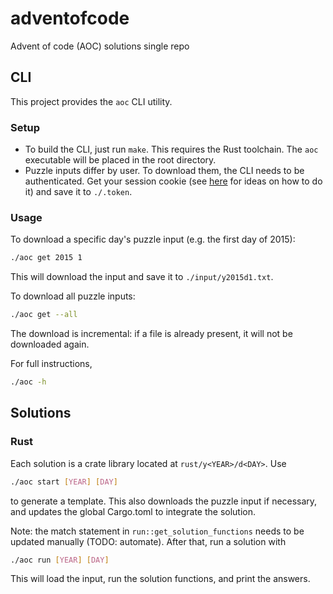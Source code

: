 # adventofcode
Advent of code (AOC) solutions single repo

## CLI
This project provides the `aoc` CLI utility.

### Setup
- To build the CLI, just run `make`. This requires the Rust toolchain. The `aoc` executable will be placed in the root directory.
- Puzzle inputs differ by user. To download them, the CLI needs to be authenticated. Get your session cookie (see [here](https://github.com/wimglenn/advent-of-code-wim/issues/1) for ideas on how to do it)
and save it to `./.token`.

### Usage
To download a specific day's puzzle input (e.g. the first day of 2015):
```bash
./aoc get 2015 1
```
This will download the input and save it to `./input/y2015d1.txt`.

To download all puzzle inputs:
```bash
./aoc get --all
```
The download is incremental: if a file is already present, it will not be downloaded again.

For full instructions,
```bash
./aoc -h
```

## Solutions
### Rust
Each solution is a crate library located at `rust/y<YEAR>/d<DAY>`. Use

```bash
./aoc start [YEAR] [DAY]
```
to generate a template. This also downloads the puzzle input if necessary, and updates the global Cargo.toml to integrate the solution.

Note: the match statement in `run::get_solution_functions` needs to be updated manually (TODO: automate). After that, run a solution with

```bash
./aoc run [YEAR] [DAY]
```

This will load the input, run the solution functions, and print the answers.
